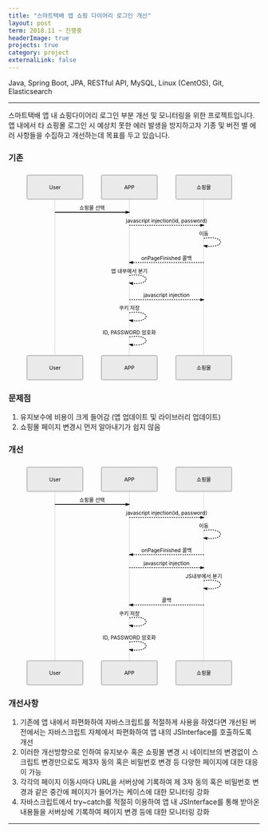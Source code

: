 ```yaml
---
title: "스마트택배 앱 쇼핑 다이어리 로그인 개선"
layout: post
term: 2018.11 ~ 진행중
headerImage: true
projects: true
category: project
externalLink: false
---
```


Java, Spring Boot, JPA, RESTful API, MySQL, Linux (CentOS), Git, Elasticsearch

---

스마트택배 앱 내 쇼핑다이어리 로그인 부분 개선 및 모니터링을 위한 프로젝트입니다.
앱 내에서 타 쇼핑몰 로그인 시 예상치 못한 에러 발생을 방지하고자 기종 및 버전 별 에러 사항들을 수집하고 개선하는데 목표를 두고 있습니다.


<h3 id="기존">기존</h3>
<div class="mermaid"><svg xmlns="http://www.w3.org/2000/svg" id="mermaid-svg-IvuIJ8xgIUt444RG" height="100%" width="100%" style="max-width:675px;" viewBox="-50 -10 675 561"><g></g><g><line id="actor117" x1="75" y1="5" x2="75" y2="550" class="actor-line" stroke-width="0.5px" stroke="#999"></line><rect x="0" y="0" fill="#eaeaea" stroke="#666" width="150" height="65" rx="3" ry="3" class="actor"></rect><text x="75" y="32.5" dominant-baseline="central" alignment-baseline="central" class="actor" style="text-anchor: middle;"><tspan x="75" dy="0">User</tspan></text></g><g><line id="actor118" x1="275" y1="5" x2="275" y2="550" class="actor-line" stroke-width="0.5px" stroke="#999"></line><rect x="200" y="0" fill="#eaeaea" stroke="#666" width="150" height="65" rx="3" ry="3" class="actor"></rect><text x="275" y="32.5" dominant-baseline="central" alignment-baseline="central" class="actor" style="text-anchor: middle;"><tspan x="275" dy="0">APP</tspan></text></g><g><line id="actor119" x1="475" y1="5" x2="475" y2="550" class="actor-line" stroke-width="0.5px" stroke="#999"></line><rect x="400" y="0" fill="#eaeaea" stroke="#666" width="150" height="65" rx="3" ry="3" class="actor"></rect><text x="475" y="32.5" dominant-baseline="central" alignment-baseline="central" class="actor" style="text-anchor: middle;"><tspan x="475" dy="0">쇼핑몰</tspan></text></g><defs><marker id="arrowhead" refX="5" refY="2" markerWidth="6" markerHeight="4" orient="auto"><path d="M 0,0 V 4 L6,2 Z"></path></marker></defs><defs><marker id="crosshead" markerWidth="15" markerHeight="8" orient="auto" refX="16" refY="4"><path fill="black" stroke="#000000" stroke-width="1px" d="M 9,2 V 6 L16,4 Z" style="stroke-dasharray: 0, 0;"></path><path fill="none" stroke="#000000" stroke-width="1px" d="M 0,1 L 6,7 M 6,1 L 0,7" style="stroke-dasharray: 0, 0;"></path></marker></defs><g><text x="175" y="93" class="messageText" style="text-anchor: middle;">쇼핑몰 선택</text><line x1="75" y1="100" x2="275" y2="100" class="messageLine0" stroke-width="2" stroke="black" marker-end="url(#arrowhead)" style="fill: none;"></line></g><g><text x="375" y="128" class="messageText" style="text-anchor: middle;">javascript injection(id, password)</text><line x1="275" y1="135" x2="475" y2="135" class="messageLine1" stroke-width="2" stroke="black" marker-end="url(#arrowhead)" style="stroke-dasharray: 3, 3; fill: none;"></line></g><g><text x="475" y="163" class="messageText" style="text-anchor: middle;">이동</text><path d="M 475,170 C 535,160 535,200 475,190" class="messageLine1" stroke-width="2" stroke="black" marker-end="url(#arrowhead)" style="stroke-dasharray: 3, 3; fill: none;"></path></g><g><text x="375" y="228" class="messageText" style="text-anchor: middle;">onPageFinished 콜백</text><line x1="475" y1="235" x2="275" y2="235" class="messageLine1" stroke-width="2" stroke="black" marker-end="url(#arrowhead)" style="stroke-dasharray: 3, 3; fill: none;"></line></g><g><text x="275" y="263" class="messageText" style="text-anchor: middle;">앱 내부에서 분기</text><path d="M 275,270 C 335,260 335,300 275,290" class="messageLine1" stroke-width="2" stroke="black" marker-end="url(#arrowhead)" style="stroke-dasharray: 3, 3; fill: none;"></path></g><g><text x="375" y="328" class="messageText" style="text-anchor: middle;">javascript injection</text><line x1="275" y1="335" x2="475" y2="335" class="messageLine1" stroke-width="2" stroke="black" marker-end="url(#arrowhead)" style="stroke-dasharray: 3, 3; fill: none;"></line></g><g><text x="275" y="363" class="messageText" style="text-anchor: middle;">쿠키 저장</text><path d="M 275,370 C 335,360 335,400 275,390" class="messageLine1" stroke-width="2" stroke="black" marker-end="url(#arrowhead)" style="stroke-dasharray: 3, 3; fill: none;"></path></g><g><text x="275" y="428" class="messageText" style="text-anchor: middle;">ID, PASSWORD 암호화</text><path d="M 275,435 C 335,425 335,465 275,455" class="messageLine1" stroke-width="2" stroke="black" marker-end="url(#arrowhead)" style="stroke-dasharray: 3, 3; fill: none;"></path></g><g><rect x="0" y="485" fill="#eaeaea" stroke="#666" width="150" height="65" rx="3" ry="3" class="actor"></rect><text x="75" y="517.5" dominant-baseline="central" alignment-baseline="central" class="actor" style="text-anchor: middle;"><tspan x="75" dy="0">User</tspan></text></g><g><rect x="200" y="485" fill="#eaeaea" stroke="#666" width="150" height="65" rx="3" ry="3" class="actor"></rect><text x="275" y="517.5" dominant-baseline="central" alignment-baseline="central" class="actor" style="text-anchor: middle;"><tspan x="275" dy="0">APP</tspan></text></g><g><rect x="400" y="485" fill="#eaeaea" stroke="#666" width="150" height="65" rx="3" ry="3" class="actor"></rect><text x="475" y="517.5" dominant-baseline="central" alignment-baseline="central" class="actor" style="text-anchor: middle;"><tspan x="475" dy="0">쇼핑몰</tspan></text></g></svg></div>
<h3 id="문제점">문제점</h3>
<ol>
<li>유지보수에 비용이 크게 들어감 (앱 업데이트 및 라이브러리 업데이트)</li>
<li>쇼핑몰 페이지 변경시 먼저 알아내기가 쉽지 않음</li>
</ol>
<h3 id="개선">개선</h3>
<div class="mermaid"><svg xmlns="http://www.w3.org/2000/svg" id="mermaid-svg-mrsPthKTHXQcEsOL" height="100%" width="100%" style="max-width:675px;" viewBox="-50 -10 675 596"><g></g><g><line id="actor120" x1="75" y1="5" x2="75" y2="585" class="actor-line" stroke-width="0.5px" stroke="#999"></line><rect x="0" y="0" fill="#eaeaea" stroke="#666" width="150" height="65" rx="3" ry="3" class="actor"></rect><text x="75" y="32.5" dominant-baseline="central" alignment-baseline="central" class="actor" style="text-anchor: middle;"><tspan x="75" dy="0">User</tspan></text></g><g><line id="actor121" x1="275" y1="5" x2="275" y2="585" class="actor-line" stroke-width="0.5px" stroke="#999"></line><rect x="200" y="0" fill="#eaeaea" stroke="#666" width="150" height="65" rx="3" ry="3" class="actor"></rect><text x="275" y="32.5" dominant-baseline="central" alignment-baseline="central" class="actor" style="text-anchor: middle;"><tspan x="275" dy="0">APP</tspan></text></g><g><line id="actor122" x1="475" y1="5" x2="475" y2="585" class="actor-line" stroke-width="0.5px" stroke="#999"></line><rect x="400" y="0" fill="#eaeaea" stroke="#666" width="150" height="65" rx="3" ry="3" class="actor"></rect><text x="475" y="32.5" dominant-baseline="central" alignment-baseline="central" class="actor" style="text-anchor: middle;"><tspan x="475" dy="0">쇼핑몰</tspan></text></g><defs><marker id="arrowhead" refX="5" refY="2" markerWidth="6" markerHeight="4" orient="auto"><path d="M 0,0 V 4 L6,2 Z"></path></marker></defs><defs><marker id="crosshead" markerWidth="15" markerHeight="8" orient="auto" refX="16" refY="4"><path fill="black" stroke="#000000" stroke-width="1px" d="M 9,2 V 6 L16,4 Z" style="stroke-dasharray: 0, 0;"></path><path fill="none" stroke="#000000" stroke-width="1px" d="M 0,1 L 6,7 M 6,1 L 0,7" style="stroke-dasharray: 0, 0;"></path></marker></defs><g><text x="175" y="93" class="messageText" style="text-anchor: middle;">쇼핑몰 선택</text><line x1="75" y1="100" x2="275" y2="100" class="messageLine0" stroke-width="2" stroke="black" marker-end="url(#arrowhead)" style="fill: none;"></line></g><g><text x="375" y="128" class="messageText" style="text-anchor: middle;">javascript injection(id, password)</text><line x1="275" y1="135" x2="475" y2="135" class="messageLine1" stroke-width="2" stroke="black" marker-end="url(#arrowhead)" style="stroke-dasharray: 3, 3; fill: none;"></line></g><g><text x="475" y="163" class="messageText" style="text-anchor: middle;">이동</text><path d="M 475,170 C 535,160 535,200 475,190" class="messageLine1" stroke-width="2" stroke="black" marker-end="url(#arrowhead)" style="stroke-dasharray: 3, 3; fill: none;"></path></g><g><text x="375" y="228" class="messageText" style="text-anchor: middle;">onPageFinished 콜백</text><line x1="475" y1="235" x2="275" y2="235" class="messageLine1" stroke-width="2" stroke="black" marker-end="url(#arrowhead)" style="stroke-dasharray: 3, 3; fill: none;"></line></g><g><text x="375" y="263" class="messageText" style="text-anchor: middle;">javascript injection</text><line x1="275" y1="270" x2="475" y2="270" class="messageLine1" stroke-width="2" stroke="black" marker-end="url(#arrowhead)" style="stroke-dasharray: 3, 3; fill: none;"></line></g><g><text x="475" y="298" class="messageText" style="text-anchor: middle;">JS내부에서 분기</text><path d="M 475,305 C 535,295 535,335 475,325" class="messageLine1" stroke-width="2" stroke="black" marker-end="url(#arrowhead)" style="stroke-dasharray: 3, 3; fill: none;"></path></g><g><text x="375" y="363" class="messageText" style="text-anchor: middle;">콜백</text><line x1="475" y1="370" x2="275" y2="370" class="messageLine1" stroke-width="2" stroke="black" marker-end="url(#arrowhead)" style="stroke-dasharray: 3, 3; fill: none;"></line></g><g><text x="275" y="398" class="messageText" style="text-anchor: middle;">쿠키 저장</text><path d="M 275,405 C 335,395 335,435 275,425" class="messageLine1" stroke-width="2" stroke="black" marker-end="url(#arrowhead)" style="stroke-dasharray: 3, 3; fill: none;"></path></g><g><text x="275" y="463" class="messageText" style="text-anchor: middle;">ID, PASSWORD 암호화</text><path d="M 275,470 C 335,460 335,500 275,490" class="messageLine1" stroke-width="2" stroke="black" marker-end="url(#arrowhead)" style="stroke-dasharray: 3, 3; fill: none;"></path></g><g><rect x="0" y="520" fill="#eaeaea" stroke="#666" width="150" height="65" rx="3" ry="3" class="actor"></rect><text x="75" y="552.5" dominant-baseline="central" alignment-baseline="central" class="actor" style="text-anchor: middle;"><tspan x="75" dy="0">User</tspan></text></g><g><rect x="200" y="520" fill="#eaeaea" stroke="#666" width="150" height="65" rx="3" ry="3" class="actor"></rect><text x="275" y="552.5" dominant-baseline="central" alignment-baseline="central" class="actor" style="text-anchor: middle;"><tspan x="275" dy="0">APP</tspan></text></g><g><rect x="400" y="520" fill="#eaeaea" stroke="#666" width="150" height="65" rx="3" ry="3" class="actor"></rect><text x="475" y="552.5" dominant-baseline="central" alignment-baseline="central" class="actor" style="text-anchor: middle;"><tspan x="475" dy="0">쇼핑몰</tspan></text></g></svg></div>
<h3 id="개선사항">개선사항</h3>
<ol>
<li>기존에 앱 내에서 파편화하여 자바스크립트를 적절하게 사용을 하였다면 개선된 버전에서는 자바스크립트 자체에서 파편화하여 앱 내의 JSInterface를 호출하도록 개선</li>
<li>이러한 개선방향으로 인하여 유지보수 혹은 쇼핑몰 변경 시 네이티브의 변경없이 스크립트 변경만으로도 제3자 동의 혹은 비밀번호 변경 등 다양한 페이지에 대한 대응이 가능</li>
<li>각각의 페이지 이동시마다 URL을 서버상에 기록하여 제 3자 동의 혹은 비밀번호 변경과 같은 중간에 페이지가 들어가는 케이스에 대한 모니터링 강화</li>
<li>자바스크립트에서 try~catch를 적절히 이용하여 앱 내 JSInterface를 통해 받아온 내용들을 서버상에 기록하여 페이지 변경 등에 대한 모니터링 강화</li>
</ol>

---

<br><br>


